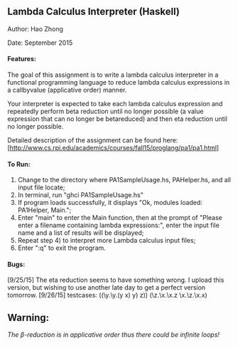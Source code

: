 ## Lambda Calculus Interpreter (Haskell)

Author: Hao Zhong

Date: September 2015

#### Features:
The goal of this assignment is to write a lambda calculus interpreter in a functional programming language to reduce lambda calculus expressions in a callbyvalue (applicative order) manner.

Your interpreter is expected to take each lambda calculus expression and repeatedly perform beta reduction until no longer possible (a value expression that can no longer be betareduced) and then eta reduction until no longer possible.

Detailed description of the assignment can be found here: [http://www.cs.rpi.edu/academics/courses/fall15/proglang/pa1/pa1.html]


#### To Run:
1. Change to the directory where PA1SampleUsage.hs, PAHelper.hs, and all input file locate;
2. In terminal, run "ghci PA1SampleUsage.hs"
3. If program loads successfully, it displays "Ok, modules loaded: PA1Helper, Main.";
4. Enter "main" to enter the Main function, then at the prompt of "Please enter a filename containing lambda expressions:", enter the input file name and a list of results will be displayed;
5. Repeat step 4) to interpret more Lambda calculus input files;
6. Enter ":q" to exit the program.

#### Bugs: 
[9/25/15] The eta reduction seems to have something wrong. I upload this version, but wishing to use another late day to get a perfect version tomorrow.
[9/26/15] testcases: ((\y.\y.(y x) y) z))
                    (\z.\x.\x.z \x.\z.\x.x)

## Warning:
*The β-reduction is in applicative order thus there could be infinite loops!*
